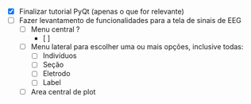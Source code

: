 
- [x] Finalizar tutorial PyQt (apenas o que for relevante)
- [ ] Fazer levantamento de funcionalidades para a tela de sinais de EEG
	- [ ] Menu central ?
		- [ ] 
	- [ ] Menu lateral para escolher uma ou mais opções, inclusive todas:
		- [ ] Indivíduos
		- [ ] Seção
		- [ ] Eletrodo
		- [ ] Label
	- [ ] Area central de plot